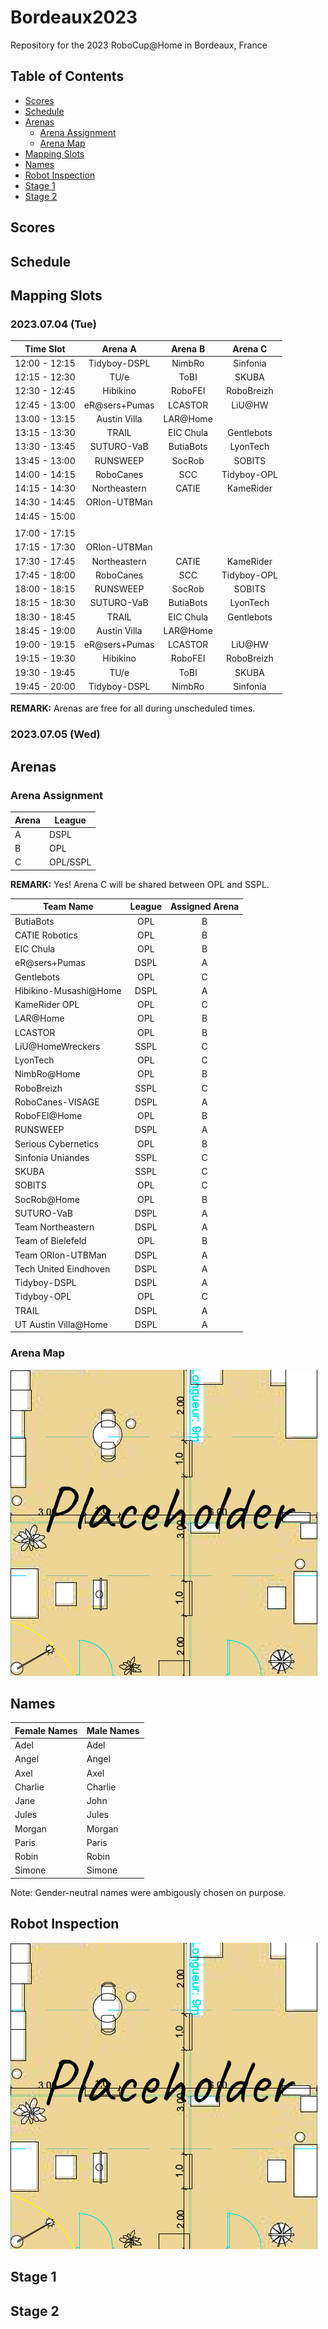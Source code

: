 # Bordeaux2023
Repository for the 2023 RoboCup@Home in Bordeaux, France

## Table of Contents

- [Scores](#scores)
- [Schedule](#schedule)
- [Arenas](#arenas)
    + [Arena Assignment](#arena-assignment)
    + [Arena Map](#arena-map)
- [Mapping Slots](#mapping-slots)
- [Names](#names)
- [Robot Inspection](#robot-inspection)
- [Stage 1](#stage-1)
- [Stage 2](#stage-2)

## Scores



## Schedule



## Mapping Slots

### 2023.07.04 (Tue)

|   Time Slot   |     Arena A     |     Arena B     |     Arena C     |
|:-------------:|:---------------:|:---------------:|:---------------:|
| 12:00 - 12:15 | Tidyboy-DSPL    | NimbRo          | Sinfonia        |
| 12:15 - 12:30 | TU/e            | ToBI            | SKUBA           |
| 12:30 - 12:45 | Hibikino        | RoboFEI         | RoboBreizh      |
| 12:45 - 13:00 | eR@sers+Pumas   | LCASTOR         | LiU@HW          |
| 13:00 - 13:15 | Austin Villa    | LAR@Home        |                 |
| 13:15 - 13:30 | TRAIL           | EIC Chula       | Gentlebots      |
| 13:30 - 13:45 | SUTURO-VaB      | ButiaBots       | LyonTech        |
| 13:45 - 13:00 | RUNSWEEP        | SocRob          | SOBITS          |
| 14:00 - 14:15 | RoboCanes       | SCC             | Tidyboy-OPL     |
| 14:15 - 14:30 | Northeastern    | CATIE           | KameRider       |
| 14:30 - 14:45 | ORIon-UTBMan    |                 |                 |
| 14:45 - 15:00 |                 |                 |                 |
|               |                 |                 |                 |
| 17:00 - 17:15 |                 |                 |                 |
| 17:15 - 17:30 | ORIon-UTBMan    |                 |                 |
| 17:30 - 17:45 | Northeastern    | CATIE           | KameRider       |
| 17:45 - 18:00 | RoboCanes       | SCC             | Tidyboy-OPL     |
| 18:00 - 18:15 | RUNSWEEP        | SocRob          | SOBITS          |
| 18:15 - 18:30 | SUTURO-VaB      | ButiaBots       | LyonTech        |
| 18:30 - 18:45 | TRAIL           | EIC Chula       | Gentlebots      |
| 18:45 - 19:00 | Austin Villa    | LAR@Home        |                 |
| 19:00 - 19:15 | eR@sers+Pumas   | LCASTOR         | LiU@HW          |
| 19:15 - 19:30 | Hibikino        | RoboFEI         | RoboBreizh      |
| 19:30 - 19:45 | TU/e            | ToBI            | SKUBA           |
| 19:45 - 20:00 | Tidyboy-DSPL    | NimbRo          | Sinfonia        |


**REMARK:** Arenas are free for all during unscheduled times.


### 2023.07.05 (Wed)


## Arenas

### Arena Assignment

| Arena | League   |
| ----- | -------- |
| A     | DSPL     |
| B     | OPL      |
| C     | OPL/SSPL |

**REMARK:** Yes! Arena C will be shared between OPL and SSPL.

|       Team Name       | League | Assigned Arena |
| --------------------- |:------:|:--------------:|
| ButiaBots             |  OPL   |       B        |
| CATIE Robotics        |  OPL   |       B        |
| EIC Chula             |  OPL   |       B        |
| eR@sers+Pumas         |  DSPL  |       A        |
| Gentlebots            |  OPL   |       C        |
| Hibikino-Musashi@Home |  DSPL  |       A        |
| KameRider OPL         |  OPL   |       C        |
| LAR@Home              |  OPL   |       B        |
| LCASTOR               |  OPL   |       B        |
| LiU@HomeWreckers      |  SSPL  |       C        |
| LyonTech              |  OPL   |       C        |
| NimbRo@Home           |  OPL   |       B        |
| RoboBreizh            |  SSPL  |       C        |
| RoboCanes-VISAGE      |  DSPL  |       A        |
| RoboFEI@Home          |  OPL   |       B        |
| RUNSWEEP              |  DSPL  |       A        |
| Serious Cybernetics   |  OPL   |       B        |
| Sinfonia Uniandes     |  SSPL  |       C        |
| SKUBA                 |  SSPL  |       C        |
| SOBITS                |  OPL   |       C        |
| SocRob@Home           |  OPL   |       B        |
| SUTURO-VaB            |  DSPL  |       A        |
| Team Northeastern     |  DSPL  |       A        |
| Team of Bielefeld     |  OPL   |       B        |
| Team ORIon-UTBMan     |  DSPL  |       A        |
| Tech United Eindhoven |  DSPL  |       A        |
| Tidyboy-DSPL          |  DSPL  |       A        |
| Tidyboy-OPL           |  OPL   |       C        |
| TRAIL                 |  DSPL  |       A        |
| UT Austin Villa@Home  |  DSPL  |       A        |


### Arena Map
![](https://github.com/RoboCupAtHome/Bordeaux2023/blob/master/maps/arena.png)


## Names
| Female Names | Male Names  |
| ------------ | ----------- |
| Adel         | Adel        |
| Angel        | Angel       |
| Axel         | Axel        |
| Charlie      | Charlie     |
| Jane         | John        |
| Jules        | Jules       |
| Morgan       | Morgan      |
| Paris        | Paris       |
| Robin        | Robin       |
| Simone       | Simone      |


Note: Gender-neutral names were ambigously chosen on purpose.



## Robot Inspection
![](https://github.com/RoboCupAtHome/Bordeaux2023/blob/master/maps/inspection.png)


## Stage 1



## Stage 2



